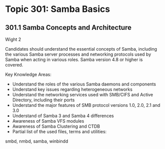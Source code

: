 # Topic 301: Samba Basics

## 301.1 Samba Concepts and Architecture 
Wight 2

Candidates should understand the essential concepts of Samba, including the various Samba server processes and networking protocols used by Samba when acting in various roles. Samba version 4.8 or higher is covered.

Key Knowledge Areas:

* Understand the roles of the various Samba daemons and components
* Understand key issues regarding heterogeneous networks
* Understand the networking services used with SMB/CIFS and Active Directory, including their ports
* Understand the major features of SMB protocol versions 1.0, 2.0, 2.1 and 3.0
* Understand of Samba 3 and Samba 4 differences
* Awareness of Samba VFS modules
* Awareness of Samba Clustering and CTDB
* Partial list of the used files, terms and utilities:

smbd, nmbd, samba, winbindd
